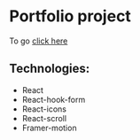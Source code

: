# Portfolio project

To go [click here](https://portfolio-antonyermakovichs-projects.vercel.app/)

## Technologies:

- React
- React-hook-form
- React-icons
- React-scroll
- Framer-motion